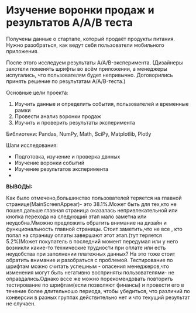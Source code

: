# Изучение воронки продаж и результатов А/А/В теста
Получены данные о стартапе, который продаёт продукты питания. Нужно разобраться, как ведут себя пользователи мобильного приложения.

После этого исследуем результаты A/A/B-эксперимента. (Дизайнеры захотели поменять шрифты во всём приложении, а менеджеры испугались, что пользователям будет непривычно. Договорились принять решение по результатам A/A/B-теста.)


Основные цели проекта:
1. Изучить данные и определить события, пользователей и временные рамки
2. Провести анализ воронки продаж
3. Изучить и проверить результаты эксперимента

Библиотеки:
Pandas, NumPy, Math, SciPy, Matplotlib, Plotly

Шаги исследования:

* Подготовка, изучение и проверка двнных
* Изучение воронки событий
* Изучение результатов эксперимента
* 
**ВЫВОДЫ:**

Как было отмечено,большинство пользователей теряется на главной странице(MainScreenAppear)- это 38.1%.Может быть для тех,кто не пошел дальше главная страница оказалась непривлекательной или кнопка перехода на следующий этап мало заметна или неудобна.Мможно предложить обратить внимание на дизайн и функциональность главной страницы.
Стоит заметить,что не все , кто попал на страницу оплаты завершают этот этап.(тут теряется 5.2%)Может покупатель в последний момент передумал или у него возникли какие-то технические трудности при оплате или есть неудобства при заполнении платежных данных? На это тоже стоит обратить внимание и разобраться с проблемой.
Тестирование по шрифтам можно считать успешным - опасения менеджеров,что изменения могут быть негативно восприняты пользователями- не оправдались.Однако вссе же можно порекомендовать повторить тестирование по шрифтам(если позволяют финансы) и провести его в течение более длительношо периода, чтобы убедиться, что различий по конверсии в разных группах действительно нет и что текущий результат не случаен.
